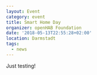 ```yaml
---
layout: Event
category: event
title: Smart Home Day
organizer: openHAB Foundation
date: '2018-05-13T22:55:28+02:00'
location: Darmstadt
tags:
  - news
---
```

Just testing!
